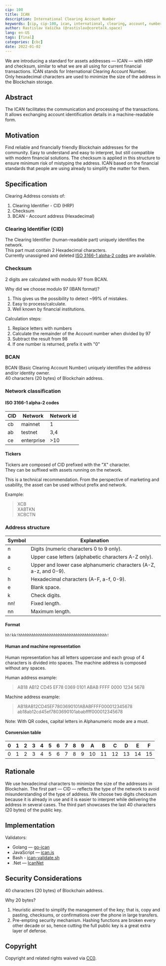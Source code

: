 ```yaml
---
cip: 100
title: ICAN
description: International Clearing Account Number
keywords: [cip, cip-100, ican, international, clearing, account, number]
author: Rastislav Vašička (@rastislav@coretalk.space)
lang: en-US
tags: [final]
categories: [cbc]
date: 2022-01-02
---
```

We are introducing a standard for assets addresses — ICAN — with HRP and checksum, similar to what we are all using for current financial transactions. ICAN stands for International Clearing Account Number.  
Only hexadecimal characters are used to minimize the size of the address in the Blockchain storage.

<!--truncate-->

## Abstract

The ICAN facilitates the communication and processing of the transactions. It allows exchanging account identification details in a machine-readable form.

## Motivation

Find reliable and financially friendly Blockchain addresses for the community. Easy to understand and easy to interpret, but still compatible with modern financial solutions. The checksum is applied in this structure to ensure minimum risk of mistyping the address. ICAN based on the financial standards that people are using already to simplify the matter for them.

## Specification

Clearing Address consists of:

1. Clearing Identifier - CID (HRP)
2. Checksum
3. BCAN - Account address (Hexadecimal)

### Clearing Identifier (CID)

The Clearing Identifier (human-readable part) uniquely identifies the network.  
This part must contain 2 Hexadecimal characters.  
Currently unassigned and deleted [ISO 3166-1 alpha-2 codes](https://en.wikipedia.org/wiki/ISO_3166-1_alpha-2#Current_codes) are available.

### Checksum

2 digits are calculated with modulo 97 from BCAN.

Why did we choose modulo 97 (IBAN format)?

1. This gives us the possibility to detect ~99% of mistakes.
2. Easy to process/calculate.
3. Well known by financial institutions.

Calculation steps:

1. Replace letters with numbers
2. Calculate the remainder of the Account number when divided by 97
3. Subtract the result from 98
4. If one number is returned, prefix it with "0"

### BCAN

BCAN (Basic Clearing Account Number) uniquely identifies the address and/or identity owner.  
40 characters (20 bytes) of Blockchain address.

### Network classification

#### ISO 3166-1 alpha-2 codes

| CID | Network    | Network id |
| --- | ---------- | ---------- |
| cb  | mainnet    | 1          |
| ab  | testnet    | 3,4        |
| ce  | enterprise | >10        |

#### Tickers

Tickers are composed of CID prefixed with the "X" character.  
They can be suffixed with assets running on the network.

This is a technical recommendation. From the perspective of marketing and usability, the asset can be used without prefix and network.

Example:  
> XCB  
> XABTKN  
> XCBCTN  

### Address structure

| Symbol | Explanation                                           |
| ------ | ----------------------------------------------------- |
| n      | Digits (numeric characters 0 to 9 only).              |
| a      | Upper case letters (alphabetic characters A-Z only).  |
| c      | Upper and lower case alphanumeric characters (A-Z, a-z, and 0-9). |
| h      | Hexadecimal characters (A-F, a-f, 0-9).               |
| e      | Blank space.                                          |
| k      | Check digits.                                         |
| nn!    | Fixed length.                                         |
| nn     | Maximum length.                                       |

#### Format

```txt
hh!kk!hhhhhhhhhhhhhhhhhhhhhhhhhhhhhhhhhhhhhhhh!
```

#### Human and machine representation

Human representation has all letters uppercase and each group of 4 characters is divided into spaces.
The machine address is composed without any spaces.

Human address example:
> AB18 AB12 CD45 EF78 0369 0101 ABAB FFFF 0000 1234 5678

Machine address example:
> AB18AB12CD45EF7803690101ABABFFFF000012345678
> ab18ab12cd45ef7803690101ababffff000012345678

Note: With QR codes, capital letters in Alphanumeric mode are a must.

#### Conversion table

| 0  | 1   | 2   | 3   | 4   | 5   | 6   | 7   | 8   | 9   | A   | B   | C   | D   | E   | F   |
|----|-----|-----|-----|-----|-----|-----|-----|-----|-----|-----|-----|-----|-----|-----|-----|
| 0  | 1   | 2   | 3   | 4   | 5   | 6   | 7   | 8   | 9   | 10  | 11  | 12  | 13  | 14  | 15  |

## Rationale

We use hexadecimal characters to minimize the size of the addresses in Blockchain. The first part — CID — reflects the type of the network to avoid misunderstanding of the type of address. We choose two digits checksum because it is already in use and it is easier to interpret while delivering the address in several cases. The third part showcases the last 40 characters (20 bytes) of the public key.

## Implementation

Validators:

- Golang — [go-ican](https://github.com/bchainhub/go-ican)
- JavaScript — [ican.js](https://github.com/bchainhub/ican.js)
- Bash - [ican-validate.sh](https://github.com/bchainhub/ican-validate.sh)
- .Net — [IcanNet](https://github.com/bchainhub/IcanNet)

## Security Considerations

40 characters (20 bytes) of Blockchain address.

Why 20 bytes?

1. Heuristic aimed to simplify the management of the key; that is, copy and pasting, checksums, or confirmations over the phone in large transfers.
1. Pre-empting security mechanism. Hashing functions are broken every other decade or so, hence cutting the full public key is a great extra layer of defense.

## Copyright

Copyright and related rights waived via [CC0](https://creativecommons.org/publicdomain/zero/1.0/).
